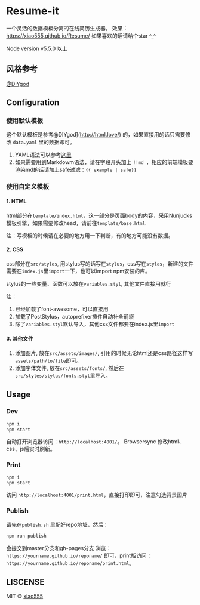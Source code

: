 Resume-it
======
一个灵活的数据模板分离的在线简历生成器。
效果：https://xiao555.github.io/Resume/
如果喜欢的话请给个star ^_^

Node version v5.5.0 以上

## 风格参考

[@DIYgod](http://html.love/)

## Configuration

### 使用默认模板

这个默认模板是参考@DIYgod](http://html.love/) 的，如果直接用的话只需要修改 `data.yaml` 里的数据即可。

1. YAML语法可以参考[这里](http://www.ruanyifeng.com/blog/2016/07/yaml.html)
2. 如果需要用到Markdowm语法，请在字段开头加上 `!!md `，相应的前端模板要渲染md的话请加上safe过滤：`{{ example | safe}}`

### 使用自定义模板

#### 1. HTML
html部分在`template/index.html`，这一部分是页面body的内容，采用[Nunjucks](https://mozilla.github.io/nunjucks/)模板引擎，如果需要修改head，请前往`template/base.html`.

注：写模板的时候请在必要的地方用一下判断，有的地方可能没有数据。

#### 2. CSS

css部分在`src/styles`, 用stylus写的话写在`stylus`，css写在`styles`，新建的文件需要在`index.js`里`import`一下，也可以import npm安装的库。

stylus的一些变量、函数可以放在`variables.styl`, 其他文件直接用就行

注：
1. 已经加载了font-awesome，可以直接用
2. 加载了PostStylus，autoprefixer插件自动补全前缀
3. 除了`variables.styl`默认导入，其他css文件都要在index.js里`import`

#### 3. 其他文件

1. 添加图片, 放在`src/assets/images/`, 引用的时候无论html还是css路径这样写`assets/path/to/file`即可。
2. 添加字体文件, 放在`src/assets/fonts/`, 然后在`src/styles/stylus/fonts.styl`里导入。

## Usage

### Dev

```javascript
npm i
npm start
```
自动打开浏览器访问：`http://localhost:4001/`。
Browsersync 修改html、css、js后实时刷新。

### Print

```javascript
npm i
npm start
```
访问 `http://localhost:4001/print.html`，直接打印即可，注意勾选背景图片

### Publish

请先在`publish.sh` 里配好repo地址，然后：

```javascript
npm run publish
```
会提交到master分支和gh-pages分支
浏览：`https://yourname.github.io/reponame/` 即可，print版访问：`https://yourname.github.io/reponame/print.html`。

## LISCENSE

MIT © [xiao555](https://github.com/xiao555/)